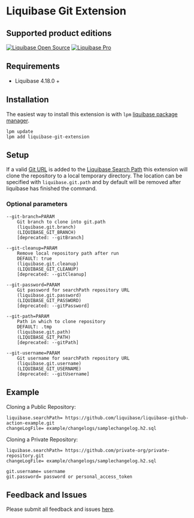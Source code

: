 # Liquibase Git Extension

## Supported product editions
<a href="https://www.liquibase.com/download" target="_blank"><img alt="Liquibase Open Source" src="https://img.shields.io/endpoint?url=https%3A%2F%2Fraw.githubusercontent.com%2Fmcred%2Fliquibase-header-footer%2Ffeature%2Fbadges%2Fbadges%2Fcommunity.json"></a>
<a href="https://www.liquibase.com/pricing/pro" target="_blank"><img alt="Liquibase Pro" src="https://img.shields.io/endpoint?url=https%3A%2F%2Fraw.githubusercontent.com%2Fmcred%2Fliquibase-header-footer%2Ffeature%2Fbadges%2Fbadges%2Fpro.json"></a>

## Requirements
* Liquibase 4.18.0 + 

## Installation
The easiest way to install this extension is with `lpm` [liquibase package manager](https://github.com/liquibase/liquibase-package-manager).

```shell
lpm update
lpm add liquibase-git-extension
```

## Setup
If a valid [Git URL](https://www.git-scm.com/docs/git-clone#_git_urls) is added to the [Liquibase Search Path](https://docs.liquibase.com/concepts/changelogs/how-liquibase-finds-files.html) this extension will clone the repository to a local temporary directory. The location can be specified with `liquibase.git.path`
 and by default will be removed after liquibase has finished the command.

### Optional parameters
```
--git-branch=PARAM
    Git branch to clone into git.path
    (liquibase.git.branch)
    (LIQUIBASE_GIT_BRANCH)
    [deprecated: --gitBranch]

--git-cleanup=PARAM
    Remove local repository path after run
    DEFAULT: true
    (liquibase.git.cleanup)
    (LIQUIBASE_GIT_CLEANUP)
    [deprecated: --gitCleanup]

--git-password=PARAM
    Git password for searchPath repository URL
    (liquibase.git.password)
    (LIQUIBASE_GIT_PASSWORD)
    [deprecated: --gitPassword]

--git-path=PARAM
    Path in which to clone repository
    DEFAULT: .tmp
    (liquibase.git.path)
    (LIQUIBASE_GIT_PATH)
    [deprecated: --gitPath]

--git-username=PARAM
    Git username for searchPath repository URL
    (liquibase.git.username)
    (LIQUIBASE_GIT_USERNAME)
    [deprecated: --gitUsername]
```

## Example
Cloning a Public Repository:
```properties
liquibase.searchPath= https://github.com/liquibase/liquibase-github-action-example.git
changeLogFile= example/changelogs/samplechangelog.h2.sql
```
Cloning a Private Repository:
```properties
liquibase.searchPath= https://github.com/private-org/private-repository.git
changeLogFile= example/changelogs/samplechangelog.h2.sql

git.username= username
git.password= password or personal_access_token
```

## Feedback and Issues
Please submit all feedback and issues [here]().
